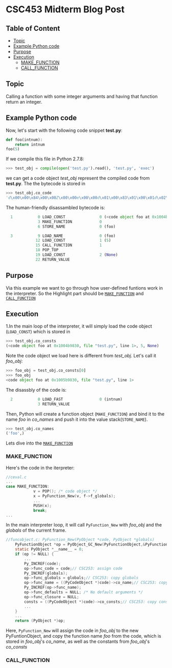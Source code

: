 # CSC453 Midterm Blog Post
## Table of Content

- [Topic](#topic)
- [Example Python code](#example-python-code)
- [Purpose](#purpose)
- [Execution](#execution)
  - [MAKE_FUNCTION](#make_function)
  - [CALL_FUNCTION](#call_function)

## Topic
Calling a function with some integer arguments and having that function return an integer.

## Example Python code
Now, let's start with the following code snippet **test.py**:
```Python
def foo(intnum):
	return intnum
foo(5)
```
If we compile this file in Python 2.7.8:
```Python
>>> test_obj = compile(open('test.py').read(), 'test.py', 'exec')
```
we can get a code object _test_obj_ represent the compiled code from **test.py**. The the bytecode is stored in
```Python
>>> test_obj.co_code
'd\x00\x00\x84\x00\x00Z\x00\x00e\x00\x00d\x01\x00\x83\x01\x00\x01d\x02\x00S'
```
The human-friendly disassambled bytecode is:
```Python
  1           0 LOAD_CONST               0 (<code object foo at 0x1004b9830, file "test.py", line 1>)
              3 MAKE_FUNCTION            0
              6 STORE_NAME               0 (foo)

  3           9 LOAD_NAME                0 (foo)
             12 LOAD_CONST               1 (5)
             15 CALL_FUNCTION            1
             18 POP_TOP
             19 LOAD_CONST               2 (None)
             22 RETURN_VALUE
```

## Purpose
Via this example we want to go through how user-defined funtions work in the interpreter.
So the Highlight part should be [`MAKE_FUNCTION`](#make_function) and [`CALL_FUNCTION`](#call_function)

## Execution
1.In the main loop of the interpreter, it will simply load the code object (`LOAD_CONST`) which is stored in
```Python
>>> test_obj.co_consts
(<code object foo at 0x1004b9830, file "test.py", line 1>, 5, None)
```
Note the code object we load here is different from _test_obj_.
Let's call it _foo_obj_:
```Python
>>> foo_obj = test_obj.co_consts[0]
>>> foo_obj
<code object foo at 0x1005b9830, file "test.py", line 1>
```
The disassbly of the code is:
```Python
  2           0 LOAD_FAST                0 (intnum)
              3 RETURN_VALUE
```
Then, Python will create a function object (`MAKE_FUNCTION`) and bind it to the name _foo_ in _co_names_ and push it into the value stack(`STORE_NAME`).
```Python
>>> test_obj.co_names
('foo',)
```
Lets dive into the [`MAKE_FUNCTION`](#make_function)

### MAKE_FUNCTION
Here's the code in the iterpreter:
```C
//ceval.c
...
case MAKE_FUNCTION:
            v = POP(); /* code object */
            x = PyFunction_New(v, f->f_globals);
            ...
            PUSH(x);
            break;
...
```
In the main interpreter loop, it will call `PyFunction_New` with _foo_obj_ and the _globals_ of the current frame.
```C
//funcobject.c: PyFunction_New(PyObject *code, PyObject *globals)
    PyFunctionObject *op = PyObject_GC_New(PyFunctionObject,&PyFunction_Type);
    static PyObject *__name__ = 0;
    if (op != NULL) {
        ...
        Py_INCREF(code);
        op->func_code = code;// CSC253: assign code
        Py_INCREF(globals);
        op->func_globals = globals;// CSC253: copy globals
        op->func_name = ((PyCodeObject *)code)->co_name;// CSC253: copy function name
        Py_INCREF(op->func_name);
        op->func_defaults = NULL; /* No default arguments */
        op->func_closure = NULL;
        consts = ((PyCodeObject *)code)->co_consts;// CSC253: copy constants
        ...
    }
    ...
    return (PyObject *)op;
```
Here, `PyFunction_New` will assign the code in _foo_obj_ to the new PyFuntionObject, and copy the function name _foo_ from the code, which is stored in _foo_obj_'s _co_name_, as well as the constants from _foo_obj_'s _co_consts_
### CALL_FUNCTION